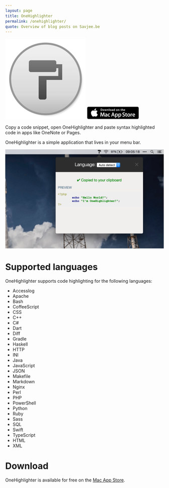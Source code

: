 ```yaml
---
layout: page
title: OneHighlighter
permalink: /onehighlighter/
quote: Overview of blog posts on Savjee.be
---
```


<img src="/projects/onehighlighter/onehighlighter-logo.png" height="256">
<a href="https://itunes.apple.com/be/app/onehighlighter/id1131580917?mt=12" target="_blank">
	<img src="/projects/onehighlighter/app-store-badge.png" height="40">
</a>

Copy a code snippet, open OneHighlighter and paste syntax highlighted code in apps like OneNote or Pages. 

OneHighlighter is a simple application that lives in your menu bar.

<img src="/projects/onehighlighter/onehighlighter-screenshot1.png">


# Supported languages
OneHighlighter supports code highlighting for the following languages:

* Accesslog
* Apache
* Bash
* CoffeeScript
* CSS
* C++
* C#
* Dart
* Diff
* Gradle
* Haskell
* HTTP
* INI
* Java
* JavaScript
* JSON
* Makefile
* Markdown
* Nginx
* Perl
* PHP
* PowerShell
* Python
* Ruby
* Sass
* SQL
* Swift
* TypeScript
* HTML
* XML

# Download
OneHighlighter is available for free on the [Mac App Store](https://itunes.apple.com/be/app/onehighlighter/id1131580917?mt=12).
